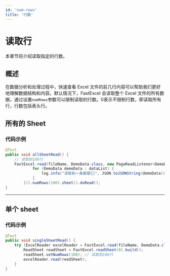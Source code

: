 ```yaml
---
id: 'num-rows'
title: '行数'
---
```


# 读取行

本章节将介绍读取指定的行数。

## 概述

在数据分析和处理过程中，快速查看 Excel 文件的前几行内容可以帮助我们更好地理解数据结构和内容。默认情况下，FastExcel 会读取整个 Excel 文件的所有数据，通过设置`numRows`参数可以限制读取的行数。0表示不限制行数，即读取所有行，行数包括表头行。

## 所有的 Sheet

### 代码示例

```java
@Test
public void allSheetRead() {
    // 读取前100行
    FastExcel.read(fileName, DemoData.class, new PageReadListener<DemoData>(dataList -> {
            for (DemoData demoData : dataList) {
                log.info("读取到一条数据{}", JSON.toJSONString(demoData));
            }
        })).numRows(100).sheet().doRead();
}
```

---

## 单个 sheet

### 代码示例

```java
@Test
public void singleSheetRead() {
    try (ExcelReader excelReader = FastExcel.read(fileName, DemoData.class, new DemoDataListener()).build()) {
        ReadSheet readSheet = FastExcel.readSheet(0).build();
        readSheet.setNumRows(100); // 读取前100行
        excelReader.read(readSheet);
    }
}
```
